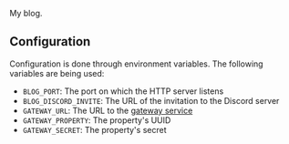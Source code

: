 My blog.



## Configuration

Configuration is done through environment variables. The following variables are being used:
- `BLOG_PORT`: The port on which the HTTP server listens
- `BLOG_DISCORD_INVITE`: The URL of the invitation to the Discord server
- `GATEWAY_URL`: The URL to the [gateway service](https://github.com/llenotre/gateway)
- `GATEWAY_PROPERTY`: The property's UUID
- `GATEWAY_SECRET`: The property's secret
